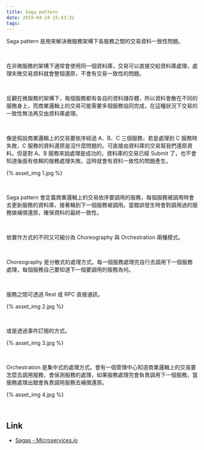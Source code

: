 ```yaml
---
title: Saga pattern
date: 2019-04-24 15:43:32
tags:
---
```


Saga pattern 是用來解決微服務架構下各服務之間的交易資料一致性問題。

<!-- More -->

<br/>


在非微服務的架構下通常會使用同一個資料庫，交易可以直接交給資料庫處理，處理失敗交易資料就會整個還原，不會有交易一致性的問題。  

</br>


反觀在微服務的架構下，每個服務都有各自的資料儲存體，所以資料會散在不同的服務身上，而商業邏輯上的交易可能需要多個服務協同完成，在這種狀況下交易的一致性無法再交由資料庫處理。  

</br>


像是假設商業邏輯上的交易要依序經過 A、B、C 三個服務，若是處理到 C 服務時失敗，C 服務的資料還原是沒什麼問題的，可直接由資料庫的交易幫我們還原資料。但是對 A、B 服務來說處理是成功的，資料庫的交易已經 Submit 了，也不會知道後面有依賴的服務處理失敗。這時就會有資料一致性的問題產生。  

{% asset_img 1.jpg %}

</br>


 Saga pattern 會定義商業邏輯上的交易依序要調用的服務，每個服務被調用時會去更新服務的資料庫，接著輪到下一個服務被調用。當錯誤發生時會對調用過的服務做補償還原，確保資料的最終一致性。  

 </br>


依實作方式的不同又可細分為 Choreography 與 Orchestration 兩種模式。  

</br>


Choreography 是分散式的處理方式。每一個服務處理完自行去調用下一個服務處理，每個服務自己要知道下一個要調用的服務為何。  

</br>


服務之間可透過 Rest 或 RPC 直接通訊。  

{% asset_img 2.jpg %}

</br>


或是透過事件訂閱的方式。  

{% asset_img 3.jpg %}

</br>


Orchestration 是集中式的處理方式。會有一個管理中心知道商業邏輯上的交易要怎麼去調用服務，會偵測服務的處理，如果服務處理完會負責調用下一個服務，當服務處理出錯會負責調用服務去補償還原。  

{% asset_img 4.jpg %}

</br>


Link
-----
* [Sagas - Microservices.io](https://microservices.io/patterns/data/saga.html)

